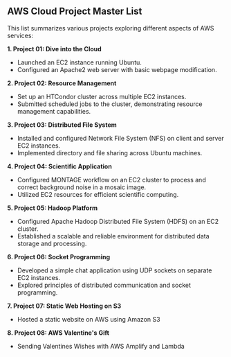 ## AWS Cloud Project Master List

This list summarizes various projects exploring different aspects of AWS services:

**1. Project 01: Dive into the Cloud**

* Launched an EC2 instance running Ubuntu.
* Configured an Apache2 web server with basic webpage modification.

**2. Project 02: Resource Management**

* Set up an HTCondor cluster across multiple EC2 instances.
* Submitted scheduled jobs to the cluster, demonstrating resource management capabilities.

**3. Project 03: Distributed File System**

* Installed and configured Network File System (NFS) on client and server EC2 instances.
* Implemented directory and file sharing across Ubuntu machines.

**4. Project 04: Scientific Application**

* Configured MONTAGE workflow on an EC2 cluster to process and correct background noise in a mosaic image.
* Utilized EC2 resources for efficient scientific computing.

**5. Project 05: Hadoop Platform**

* Configured Apache Hadoop Distributed File System (HDFS) on an EC2 cluster.
* Established a scalable and reliable environment for distributed data storage and processing.

**6. Project 06: Socket Programming**

* Developed a simple chat application using UDP sockets on separate EC2 instances.
* Explored principles of distributed communication and socket programming.

**7. Project 07: Static Web Hosting on S3**

* Hosted a static website on AWS using Amazon S3

**8. Project 08: AWS Valentine's Gift**

* Sending Valentines Wishes with AWS Amplify and Lambda
